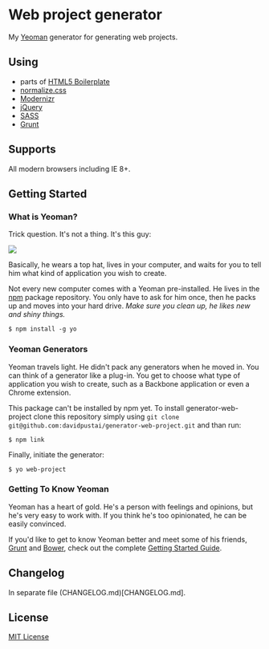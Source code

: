 # Web project generator

My [Yeoman](http://yeoman.io) generator for generating web projects.


## Using
 * parts of [HTML5 Boilerplate](https://html5boilerplate.com/)
 * [normalize.css](https://necolas.github.io/normalize.css/)
 * [Modernizr](https://modernizr.com/)
 * [jQuery](https://jquery.com/)
 * [SASS](http://sass-lang.com/)
 * [Grunt](http://gruntjs.com/)


## Supports

All modern browsers including IE 8+.


## Getting Started

### What is Yeoman?

Trick question. It's not a thing. It's this guy:

![](https://i.imgur.com/JHaAlBJ.png)

Basically, he wears a top hat, lives in your computer, and waits for you to tell him what kind of application you wish to create.

Not every new computer comes with a Yeoman pre-installed. He lives in the [npm](https://npmjs.org) package repository. You only have to ask for him once, then he packs up and moves into your hard drive. *Make sure you clean up, he likes new and shiny things.*

```
$ npm install -g yo
```

### Yeoman Generators

Yeoman travels light. He didn't pack any generators when he moved in. You can think of a generator like a plug-in. You get to choose what type of application you wish to create, such as a Backbone application or even a Chrome extension.

This package can't be installed by npm yet. To install generator-web-project clone this repository simply using `git clone git@github.com:davidpustai/generator-web-project.git` and than run:

```
$ npm link
```

<!---
To install generator-web-project from npm, run:

```
$ npm install -g generator-web-project
```
-->

Finally, initiate the generator:

```
$ yo web-project
```

### Getting To Know Yeoman

Yeoman has a heart of gold. He's a person with feelings and opinions, but he's very easy to work with. If you think he's too opinionated, he can be easily convinced.

If you'd like to get to know Yeoman better and meet some of his friends, [Grunt](http://gruntjs.com) and [Bower](http://bower.io), check out the complete [Getting Started Guide](https://github.com/yeoman/yeoman/wiki/Getting-Started).


## Changelog

In separate file (CHANGELOG.md)[CHANGELOG.md].


## License

[MIT License](https://en.wikipedia.org/wiki/MIT_License)